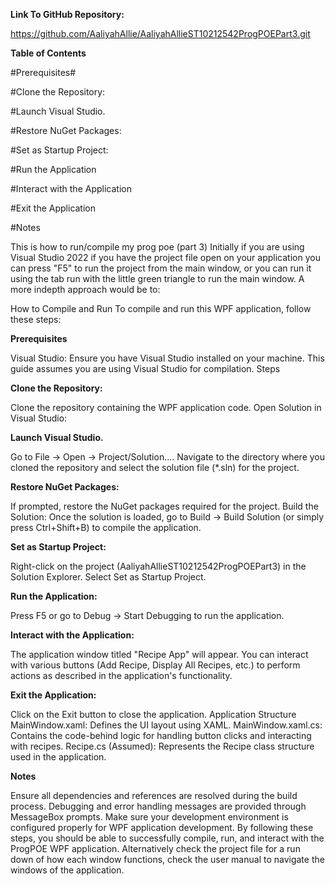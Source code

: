 **Link To GitHub Repository:**

https://github.com/AaliyahAllie/AaliyahAllieST10212542ProgPOEPart3.git

**Table of Contents**

  #Prerequisites#
  
  #Clone the Repository:
  
  #Launch Visual Studio.
  
  #Restore NuGet Packages:
  
  #Set as Startup Project:
  
  #Run the Application
  
  #Interact with the Application
  
  #Exit the Application
  
  #Notes


This is how to run/compile my prog poe (part 3)
Initially if you are using Visual Studio 2022 if you have the project file open on your application you can press "F5" to run the project from the main window, or you can run it using the tab run with the little green triangle to run the main window. A more indepth approach would be to:

How to Compile and Run
To compile and run this WPF application, follow these steps:

**Prerequisites**

  Visual Studio: Ensure you have Visual Studio installed on your machine. This guide assumes you are using Visual Studio for compilation.
  Steps
  
**Clone the Repository:**

  Clone the repository containing the WPF application code.
  Open Solution in Visual Studio:

**Launch Visual Studio.**

  Go to File -> Open -> Project/Solution....
  Navigate to the directory where you cloned the repository and select the solution file (*.sln) for the project.
  
**Restore NuGet Packages:**

  If prompted, restore the NuGet packages required for the project.
  Build the Solution:
  Once the solution is loaded, go to Build -> Build Solution (or simply press Ctrl+Shift+B) to compile the application.
  
**Set as Startup Project:**

  Right-click on the project (AaliyahAllieST10212542ProgPOEPart3) in the Solution Explorer.
  Select Set as Startup Project.
  
**Run the Application:**

  Press F5 or go to Debug -> Start Debugging to run the application.
  
**Interact with the Application:**

  The application window titled "Recipe App" will appear.
  You can interact with various buttons (Add Recipe, Display All Recipes, etc.) to perform actions as described in the application's functionality.

**Exit the Application:**

  Click on the Exit button to close the application.
  Application Structure
  MainWindow.xaml: Defines the UI layout using XAML.
  MainWindow.xaml.cs: Contains the code-behind logic for handling button clicks and interacting with recipes.
  Recipe.cs (Assumed): Represents the Recipe class structure used in the application.
  
**Notes**

  Ensure all dependencies and references are resolved during the build process.
  Debugging and error handling messages are provided through MessageBox prompts.
  Make sure your development environment is configured properly for WPF application development.
  By following these steps, you should be able to successfully compile, run, and interact with the ProgPOE WPF application.
  Alternatively check the project file for a run down of how each window functions, check the user manual to navigate the windows of the application.
